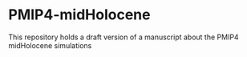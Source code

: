 # PMIP4-midHolocene
This repository holds a draft version of a manuscript about the PMIP4 midHolocene simulations
